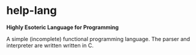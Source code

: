 # help-lang
<b>Highly Esoteric Language for Programming</b>

A simple (incomplete) functional programming language.
The parser and interpreter are written written in C.
